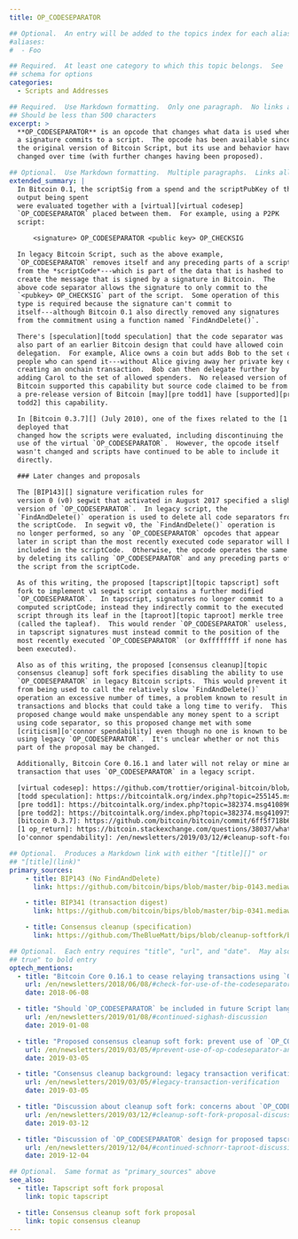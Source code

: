 ```yaml
---
title: OP_CODESEPARATOR

## Optional.  An entry will be added to the topics index for each alias
#aliases:
#  - Foo

## Required.  At least one category to which this topic belongs.  See
## schema for options
categories:
  - Scripts and Addresses

## Required.  Use Markdown formatting.  Only one paragraph.  No links allowed.
## Should be less than 500 characters
excerpt: >
  **OP_CODESEPARATOR** is an opcode that changes what data is used when
  a signature commits to a script.  The opcode has been available since
  the original version of Bitcoin Script, but its use and behavior have
  changed over time (with further changes having been proposed).

## Optional.  Use Markdown formatting.  Multiple paragraphs.  Links allowed.
extended_summary: |
  In Bitcoin 0.1, the scriptSig from a spend and the scriptPubKey of the
  output being spent
  were evaluated together with a [virtual][virtual codesep]
  `OP_CODESEPARATOR` placed between them.  For example, using a P2PK
  script:

      <signature> OP_CODESEPARATOR <public key> OP_CHECKSIG

  In legacy Bitcoin Script, such as the above example,
  `OP_CODESEPARATOR` removes itself and any preceding parts of a script
  from the *scriptCode*---which is part of the data that is hashed to
  create the message that is signed by a signature in Bitcoin.  The
  above code separator allows the signature to only commit to the
  `<pubkey> OP_CHECKSIG` part of the script.  Some operation of this
  type is required because the signature can't commit to
  itself---although Bitcoin 0.1 also directly removed any signatures
  from the commitment using a function named `FindAndDelete()`.

  There's [speculation][todd speculation] that the code separator was
  also part of an earlier Bitcoin design that could have allowed coin
  delegation.  For example, Alice owns a coin but adds Bob to the set of
  people who can spend it---without Alice giving away her private key or
  creating an onchain transaction.  Bob can then delegate further by
  adding Carol to the set of allowed spenders.  No released version of
  Bitcoin supported this capability but source code claimed to be from
  a pre-release version of Bitcoin [may][pre todd1] have [supported][pre
  todd2] this capability.

  In [Bitcoin 0.3.7][] (July 2010), one of the fixes related to the [1 OP_RETURN][] bug was
  deployed that
  changed how the scripts were evaluated, including discontinuing the
  use of the virtual `OP_CODESEPARATOR`.  However, the opcode itself
  wasn't changed and scripts have continued to be able to include it
  directly.

  ### Later changes and proposals

  The [BIP143][] signature verification rules for
  version 0 (v0) segwit that activated in August 2017 specified a slightly different
  version of `OP_CODESEPARATOR`.  In legacy script, the
  `FindAndDelete()` operation is used to delete all code separators from
  the scriptCode.  In segwit v0, the `FindAndDelete()` operation is
  no longer performed, so any `OP_CODESEPARATOR` opcodes that appear
  later in script than the most recently executed code separator will be
  included in the scriptCode.  Otherwise, the opcode operates the same
  by deleting its calling `OP_CODESEPARATOR` and any preceding parts of
  the script from the scriptCode.

  As of this writing, the proposed [tapscript][topic tapscript] soft
  fork to implement v1 segwit script contains a further modified
  `OP_CODESEPARATOR`.  In tapscript, signatures no longer commit to a
  computed scriptCode; instead they indirectly commit to the executed
  script through its leaf in the [taproot][topic taproot] merkle tree
  (called the tapleaf).  This would render `OP_CODESEPARATOR` useless, so
  in tapscript signatures must instead commit to the position of the
  most recently executed `OP_CODESEPARATOR` (or 0xffffffff if none has
  been executed).

  Also as of this writing, the proposed [consensus cleanup][topic
  consensus cleanup] soft fork specifies disabling the ability to use
  `OP_CODESEPARATOR` in legacy Bitcoin scripts.  This would prevent it
  from being used to call the relatively slow `FindAndDelete()`
  operation an excessive number of times, a problem known to result in
  transactions and blocks that could take a long time to verify.  This
  proposed change would make unspendable any money spent to a script
  using code separator, so this proposed change met with some
  [criticism][o'connor spendability] even though no one is known to be
  using legacy `OP_CODESEPARATOR`.  It's unclear whether or not this
  part of the proposal may be changed.

  Additionally, Bitcoin Core 0.16.1 and later will not relay or mine any
  transaction that uses `OP_CODESEPARATOR` in a legacy script.

  [virtual codesep]: https://github.com/trottier/original-bitcoin/blob/master/src/script.cpp#L1108
  [todd speculation]: https://bitcointalk.org/index.php?topic=255145.msg2773654#msg2773654
  [pre todd1]: https://bitcointalk.org/index.php?topic=382374.msg4108968#msg4108968
  [pre todd2]: https://bitcointalk.org/index.php?topic=382374.msg4109755#msg4109755
  [bitcoin 0.3.7]: https://github.com/bitcoin/bitcoin/commit/6ff5f718b6a67797b2b3bab8905d607ad216ee21#diff-8458adcedc17d046942185cb709ff5c3L1135
  [1 op_return]: https://bitcoin.stackexchange.com/questions/38037/what-is-the-1-return-bug
  [o'connor spendability]: /en/newsletters/2019/03/12/#cleanup-soft-fork-proposal-discussion

## Optional.  Produces a Markdown link with either "[title][]" or
## "[title](link)"
primary_sources:
    - title: BIP143 (No FindAndDelete)
      link: https://github.com/bitcoin/bips/blob/master/bip-0143.mediawiki#No_FindAndDelete

    - title: BIP341 (transaction digest)
      link: https://github.com/bitcoin/bips/blob/master/bip-0341.mediawiki#common-signature-message

    - title: Consensus cleanup (specification)
      link: https://github.com/TheBlueMatt/bips/blob/cleanup-softfork/bip-XXXX.mediawiki#Specification

## Optional.  Each entry requires "title", "url", and "date".  May also use "feature:
## true" to bold entry
optech_mentions:
  - title: "Bitcoin Core 0.16.1 to cease relaying transactions using `OP_CODESEPARATOR`"
    url: /en/newsletters/2018/06/08/#check-for-use-of-the-codeseparator-opcode
    date: 2018-06-08

  - title: "Should `OP_CODESEPARATOR` be included in future Script language upgrades?"
    url: /en/newsletters/2019/01/08/#continued-sighash-discussion
    date: 2019-01-08

  - title: "Proposed consensus cleanup soft fork: prevent use of `OP_CODESEPARATOR`"
    url: /en/newsletters/2019/03/05/#prevent-use-of-op-codeseparator-and-findanddelete-in-legacy-transactions
    date: 2019-03-05

  - title: "Consensus cleanup background: legacy transaction verification"
    url: /en/newsletters/2019/03/05/#legacy-transaction-verification
    date: 2019-03-05

  - title: "Discussion about cleanup soft fork: concerns about `OP_CODESEPARATOR`"
    url: /en/newsletters/2019/03/12/#cleanup-soft-fork-proposal-discussion
    date: 2019-03-12

  - title: "Discussion of `OP_CODESEPARATOR` design for proposed tapscript soft fork"
    url: /en/newsletters/2019/12/04/#continued-schnorr-taproot-discussion
    date: 2019-12-04

## Optional.  Same format as "primary_sources" above
see_also:
  - title: Tapscript soft fork proposal
    link: topic tapscript

  - title: Consensus cleanup soft fork proposal
    link: topic consensus cleanup
---
```

